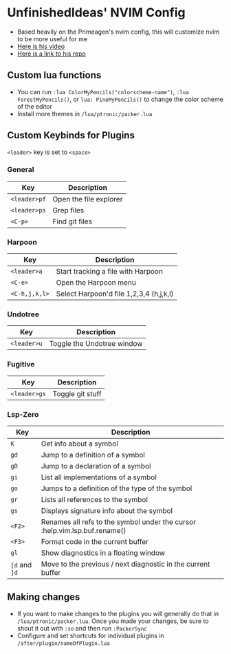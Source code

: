 # UnfinishedIdeas' NVIM Config

- Based heavily on the Primeagen's nvim config, this will customize nvim to be more useful for me
- [Here is his video](https://youtu.be/w7i4amO_zaE?si=wcK-wCfFdXEkjh-d)
- [Here is a link to his repo](https://github.com/ThePrimeagen/init.lua)

## Custom lua functions

- You can run `:lua ColorMyPencils("colorscheme-name")`, `:lua ForestMyPencils()`, or `lua: PineMyPencils()` to change the color scheme of the editor
- Install more themes in `/lua/ptronic/packer.lua`

## Custom Keybinds for Plugins

`<leader>` key is set to `<space>`

### General

| Key              | Description                                                                 |
| ---------------- | --------------------------------------------------------------------------- |
| `<leader>pf`     | Open the file explorer                                                      |
| `<leader>ps`     | Grep files                                                                  |
| `<C-p>`          | Find git files                                                              |

### Harpoon

| Key              | Description                                                                 |
| ---------------- | --------------------------------------------------------------------------- |
| `<leader>a`      | Start tracking a file with Harpoon                                          |
| `<C-e>`          | Open the Harpoon menu                                                       |
| `<C-h,j,k,l>`    | Select Harpoon'd file 1,2,3,4 (h,j,k,l)                                     |

### Undotree

| Key              | Description                                                                 |
| ---------------- | --------------------------------------------------------------------------- |
| `<leader>u`      | Toggle the Undotree window                                                  |


### Fugitive

| Key              | Description                                                                 |
| ---------------- | --------------------------------------------------------------------------- |
| `<leader>gs`     | Toggle git stuff                                                            |

### Lsp-Zero

| Key              | Description                                                                 |
| ---------------- | --------------------------------------------------------------------------- |
| `K`              | Get info about a symbol                                                     |
| `gd`             | Jump to a definition of a symbol                                            |
| `gD`             | Jump to a declaration of a symbol                                           |
| `gi`             | List all implementations of a symbol                                        | 
| `go`             | Jumps to a definition of the type of the symbol                             |
| `gr`             | Lists all references to the symbol                                          |
| `gs`             | Displays signature info about the symbol                                    |
| `<F2>`           | Renames all refs to the symbol under the cursor :help.vim.lsp.buf.rename()  |
| `<F3>`           | Format code in the current buffer                                           |
| `gl`             | Show diagnostics in a floating window                                       |
| `[d` and `]d`    | Move to the previous / next diagnostic in the current buffer                |

## Making changes

- If you want to make changes to the plugins you will generally do that in `/lua/ptronic/packer.lua`. Once you made your changes, be sure to shout it out with `:so` and then run `:PackerSync`
- Configure and set shortcuts for individual plugins in `/after/plugin/nameOfPlugin.lua`

